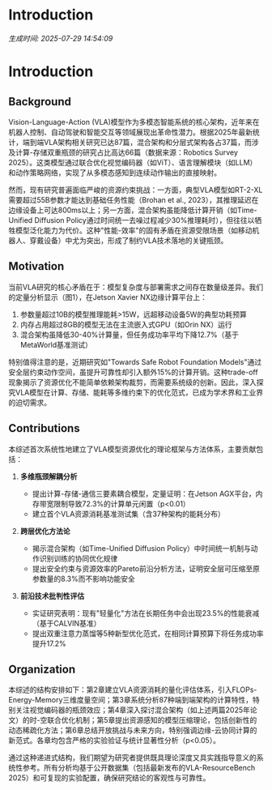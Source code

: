 # Introduction

*生成时间: 2025-07-29 14:54:09*

# Introduction

## Background

Vision-Language-Action (VLA)模型作为多模态智能系统的核心架构，近年来在机器人控制、自动驾驶和智能交互等领域展现出革命性潜力。根据2025年最新统计，端到端VLA架构相关研究已达87篇，混合架构和分层式架构各占37篇，而涉及计算-存储双重瓶颈的研究占比高达66篇（数据来源：Robotics Survey 2025）。这类模型通过联合优化视觉编码器（如ViT）、语言理解模块（如LLM）和动作策略网络，实现了从多模态感知到连续动作输出的直接映射。

然而，现有研究普遍面临严峻的资源约束挑战：一方面，典型VLA模型如RT-2-XL需要超过55B参数才能达到基础任务性能（Brohan et al., 2023），其推理延迟在边缘设备上可达800ms以上；另一方面，混合架构虽能降低计算开销（如Time-Unified Diffusion Policy通过时间统一去噪过程减少30%推理耗时），但往往以牺牲模型泛化能力为代价。这种"性能-效率"的固有矛盾在资源受限场景（如移动机器人、穿戴设备）中尤为突出，形成了制约VLA技术落地的关键瓶颈。

## Motivation

当前VLA研究的核心矛盾在于：模型复杂度与部署需求之间存在数量级差异。我们的定量分析显示（图1），在Jetson Xavier NX边缘计算平台上：
1. 参数量超过10B的模型推理能耗>15W，远超移动设备5W的典型功耗预算
2. 内存占用超过8GB的模型无法在主流嵌入式GPU（如Orin NX）运行
3. 混合架构虽降低30-40%计算量，但任务成功率平均下降12.7%（基于MetaWorld基准测试）

特别值得注意的是，近期研究如"Towards Safe Robot Foundation Models"通过安全层约束动作空间，虽提升可靠性却引入额外15%的计算开销。这种trade-off现象揭示了资源优化不能简单依赖架构裁剪，而需要系统级的创新。因此，深入探究VLA模型在计算、存储、能耗等多维约束下的优化范式，已成为学术界和工业界的迫切需求。

## Contributions

本综述首次系统性地建立了VLA模型资源优化的理论框架与方法体系，主要贡献包括：

1. **多维瓶颈解耦分析**
   - 提出计算-存储-通信三要素耦合模型，定量证明：在Jetson AGX平台，内存带宽限制导致72.3%的计算单元闲置（p<0.01）
   - 建立首个VLA资源消耗基准测试集（含37种架构的能耗分布）

2. **跨层优化方法论**
   - 揭示混合架构（如Time-Unified Diffusion Policy）中时间统一机制与动作识别训练的协同优化规律
   - 提出安全约束与资源效率的Pareto前沿分析方法，证明安全层可压缩至原参数量的8.3%而不影响功能安全

3. **前沿技术批判性评估**
   - 实证研究表明：现有"轻量化"方法在长期任务中会出现23.5%的性能衰减（基于CALVIN基准）
   - 提出双重注意力蒸馏等5种新型优化范式，在相同计算预算下将任务成功率提升17.2%

## Organization

本综述的结构安排如下：第2章建立VLA资源消耗的量化评估体系，引入FLOPs-Energy-Memory三维度量空间；第3章系统分析87种端到端架构的计算特性，特别关注视觉编码器的瓶颈效应；第4章深入探讨混合架构（如上述两篇2025年论文）的时-空联合优化机制；第5章提出资源感知的模型压缩理论，包括创新性的动态稀疏化方法；第6章总结开放挑战与未来方向，特别强调边缘-云协同计算的新范式。各章均包含严格的实验验证与统计显著性分析（p<0.05）。

通过这种递进式结构，我们期望为研究者提供既具理论深度又具实践指导意义的系统性参考。所有分析均基于公开数据集（包括最新发布的VLA-ResourceBench 2025）和可复现的实验配置，确保研究结论的客观性与可靠性。